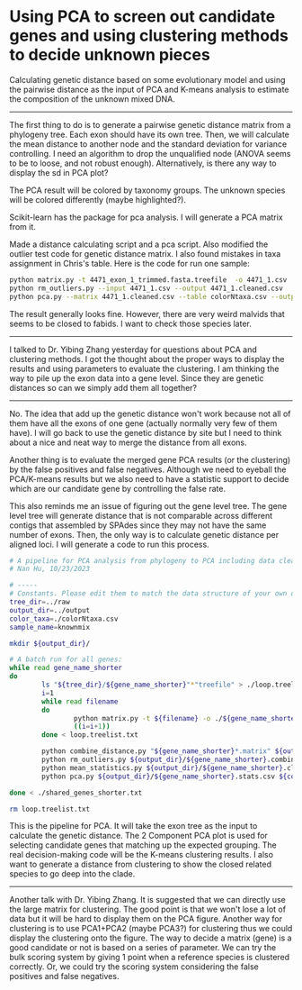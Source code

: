 # Using PCA to screen out candidate genes and using clustering methods to decide unknown pieces
Calculating genetic distance based on some evolutionary model and using the pairwise distance as the input of PCA and K-means analysis to estimate the composition of the unknown mixed DNA.

---

The first thing to do is to generate a pairwise genetic distance matrix from a phylogeny tree. Each exon should have its own tree. Then, we will calculate the mean distance to another node and the standard deviation for variance controlling. I need an algorithm to drop the unqualified node (ANOVA seems to be to loose, and not robust enough). Alternatively, is there any way to display the sd in PCA plot?

The PCA result will be colored by taxonomy groups. The unknown species will be colored differently (maybe highlighted?).

Scikit-learn has the package for pca analysis. I will generate a PCA matrix from it.

Made a distance calculating script and a pca script. Also modified the outlier test code for genetic distance matrix. I also found mistakes in taxa assignment in Chris's table. Here is the code for run one sample:

```bash
python matrix.py -t 4471_exon_1_trimmed.fasta.treefile  -o 4471_1.csv
python rm_outliers.py --input 4471_1.csv --output 4471_1.cleaned.csv
python pca.py --matrix 4471_1.cleaned.csv --table colorNtaxa.csv --output 4471_1_pca.svg
```

The result generally looks fine. However, there are very weird malvids that seems to be closed to fabids. I want to check those species later.

---

I talked to Dr. Yibing Zhang yesterday for questions about PCA and clustering methods. I got the thought about the proper ways to display the results and using parameters to evaluate the clustering. I am thinking the way to pile up the exon data into a gene level. Since they are genetic distances so can we simply add them all together?

---

No. The idea that add up the genetic distance won't work because not all of them have all the exons of one gene (actually normally very few of them have). I will go back to use the genetic distance by site but I need to think about a nice and neat way to merge the distance from all exons.

Another thing is to evaluate the merged gene PCA results (or the clustering) by the false positives and false negatives. Although we need to eyeball the PCA/K-means results but we also need to have a statistic support to decide which are our candidate gene by controlling the false rate. 

This also reminds me an issue of figuring out the gene level tree. The gene level tree will generate distance that is not comparable across different contigs that assembled by SPAdes since they may not have the same number of exons. Then, the only way is to calculate genetic distance per aligned loci. I will generate a code to run this process.

```bash
# A pipeline for PCA analysis from phylogeny to PCA including data cleaning and merging.
# Nan Hu, 10/23/2023

# -----
# Constants. Please edit them to match the data structure of your own directory. Dont include the last "/" in the path.
tree_dir=../raw
output_dir=../output
color_taxa=./colorNtaxa.csv
sample_name=knownmix

mkdir ${output_dir}/

# A batch run for all genes:
while read gene_name_shorter
do
        ls "${tree_dir}/${gene_name_shorter}"*"treefile" > ./loop.treelist.txt
        i=1
        while read filename
        do
                python matrix.py -t ${filename} -o ./${gene_name_shorter}.${i}.matrix
                ((i=i+1))
        done < loop.treelist.txt

        python combine_distance.py "${gene_name_shorter}*.matrix" ${output_dir}/${gene_name_shorter}.combined.csv ${sample_name}
        python rm_outliers.py ${output_dir}/${gene_name_shorter}.combined.csv ${output_dir}/${gene_name_shorter}.cleaned.csv
        python mean_statistics.py ${output_dir}/${gene_name_shorter}.cleaned.csv ${output_dir}/${gene_name_shorter}.stats.csv
        python pca.py ${output_dir}/${gene_name_shorter}.stats.csv ${color_taxa} ${output_dir}/${gene_name_shorter}.pca.svg

done < ./shared_genes_shorter.txt

rm loop.treelist.txt
```

This is the pipeline for PCA. It will take the exon tree as the input to calculate the genetic distance. The 2 Component PCA plot is used for selecting candidate genes that matching up the expected grouping. The real decision-making code will be the K-means clustering results. I also want to generate a distance from clustering to show the closed related species to go deep into the clade.

---

Another talk with Dr. Yibing Zhang. It is suggested that we can directly use the large matrix for clustering. The good point is that we won't lose a lot of data but it will be hard to display them on the PCA figure. Another way for clustering is to use PCA1+PCA2 (maybe PCA3?) for clustering thus we could display the clustering onto the figure. The way to decide a matrix (gene) is a good candidate or not is based on a series of parameter. We can try the bulk scoring system by giving 1 point when a reference species is clustered correctly. Or, we could try the scoring system considering the false positives and false negatives.

